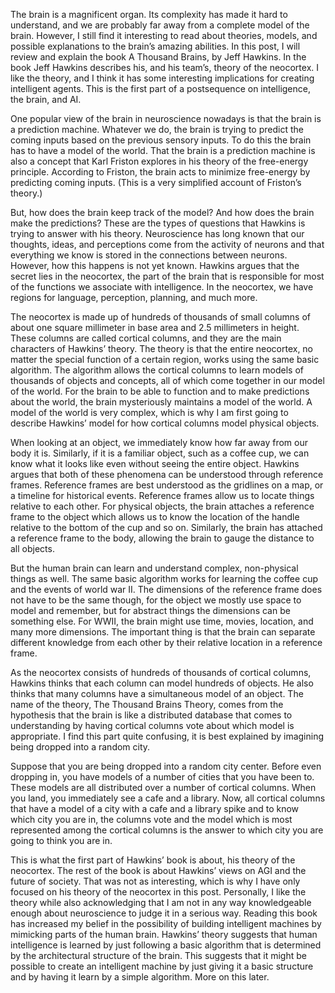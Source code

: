 The brain is a magnificent organ. Its complexity has made it hard to understand, and we are probably far away from a complete model of the brain. However, I still find it interesting to read about theories, models, and possible explanations to the brain’s amazing abilities. In this post, I will review and explain the book A Thousand Brains, by Jeff Hawkins. In the book Jeff Hawkins describes his, and his team’s, theory of the neocortex. I like the theory, and I think it has some interesting implications for creating intelligent agents. This is the first part of a postsequence on intelligence, the brain, and AI. 

One popular view of the brain in neuroscience nowadays is that the brain is a prediction machine. Whatever we do, the brain is trying to predict the coming inputs based on the previous sensory inputs. To do this the brain has to have a model of the world. That the brain is a prediction machine is also a concept that Karl Friston explores in his theory of the free-energy principle. According to Friston, the brain acts to minimize free-energy by predicting coming inputs. (This is a very simplified account of Friston’s theory.)

But, how does the brain keep track of the model? And how does the brain make the predictions? These are the types of questions that Hawkins is trying to answer with his theory. Neuroscience has long known that our thoughts, ideas, and perceptions come from the activity of neurons and that everything we know is stored in the connections between neurons. However, how this happens is not yet known.  Hawkins argues that the secret lies in the neocortex, the part of the brain that is responsible for most of the functions we associate with intelligence. In the neocortex, we have regions for language, perception, planning, and much more. 

The neocortex is made up of hundreds of thousands of small columns of about one square millimeter in base area and 2.5 millimeters in height. These columns are called cortical columns, and they are the main characters of Hawkins’ theory. The theory is that the entire neocortex, no matter the special function of a certain region, works using the same basic algorithm. The algorithm allows the cortical columns to learn models of thousands of objects and concepts, all of which come together in our model of the world. For the brain to be able to function and to make predictions about the world, the brain mysteriously maintains a model of the world. A model of the world is very complex, which is why I am first going to describe Hawkins’ model for how cortical columns model physical objects. 

When looking at an object, we immediately know how far away from our body it is. Similarly, if it is a familiar object, such as a coffee cup, we can know what it looks like even without seeing the entire object. Hawkins argues that both of these phenomena can be understood through reference frames. Reference frames are best understood as the gridlines on a map, or a timeline for historical events. Reference frames allow us to locate things relative to each other. For physical objects, the brain attaches a reference frame to the object which allows us to know the location of the handle relative to the bottom of the cup and so on. Similarly, the brain has attached a reference frame to the body, allowing the brain to gauge the distance to all objects. 

But the human brain can learn and understand complex, non-physical things as well. The same basic algorithm works for learning the coffee cup and the events of world war II. The dimensions of the reference frame does not have to be the same though, for the object we mostly use space to model and remember, but for abstract things the dimensions can be something else. For WWII, the brain might use time, movies, location, and many more dimensions. The important thing is that the brain can separate different knowledge from each other by their relative location in a reference frame. 

As the neocortex consists of hundreds of thousands of cortical columns, Hawkins thinks that each column can model hundreds of objects. He also thinks that many columns have a simultaneous model of an object. The name of the theory, The Thousand Brains Theory, comes from the hypothesis that the brain is like a distributed database that comes to understanding by having cortical columns vote about which model is appropriate. I find this part quite confusing, it is best explained by imagining being dropped into a random city. 

Suppose that you are being dropped into a random city center. Before even dropping in, you have models of a number of cities that you have been to. These models are all distributed over a number of cortical columns. When you land, you immediately see a cafe and a library. Now, all cortical columns that have a model of a city with a cafe and a library spike and to know which city you are in, the columns vote and the model which is most represented among the cortical columns is the answer to which city you are going to think you are in. 

This is what the first part of Hawkins’ book is about, his theory of the neocortex. The rest of the book is about Hawkins’ views on AGI and the future of society. That was not as interesting, which is why I have only focused on his theory of the neocortex in this post. Personally, I like the theory while also acknowledging that I am not in any way knowledgeable enough about neuroscience to judge it in a serious way. Reading this book has increased my belief in the possibility of building intelligent machines by mimicking parts of the human brain. Hawkins’ theory suggests that human intelligence is learned by just following a basic algorithm that is determined by the architectural structure of the brain. This suggests that it might be possible to create an intelligent machine by just giving it a basic structure and by having it learn by a simple algorithm. More on this later.
